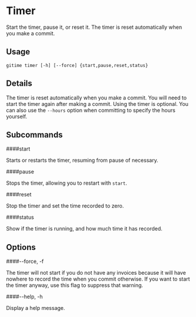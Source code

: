 Timer
====

Start the timer, pause it, or reset it. The timer is reset automatically when you make a commit.

Usage
----

	gitime timer [-h] [--force] {start,pause,reset,status}

Details
----

The timer is reset automatically when you make a commit. You will need to start the timer again after making a commit. Using the timer is optional. You can also use the `--hours` option when committing to specify the hours yourself.

Subcommands
----

####start

Starts or restarts the timer, resuming from pause of necessary.

####pause

Stops the timer, allowing you to restart with `start`.

####reset

Stop the timer and set the time recorded to zero.

####status

Show if the timer is running, and how much time it has recorded.

Options
----

####--force, -f

The timer will not start if you do not have any invoices because it will have nowhere to record the time when you commit otherwise. If you want to start the timer anyway, use this flag to suppress that warning.

####--help, -h

Display a help message.